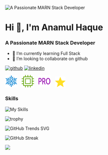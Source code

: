 ![A Passionate MARN Stack Developer](https://i.ibb.co/JChjbSy/68747470733a2f2f63686b736b696c6c732e636f6d2f77702d636f6e74656e742f75706c6f6164732f323032302f30342f50.gif)
# Hi 👋, I'm Anamul Haque
### A Passionate MARN Stack Developer






- 🌱 I’m currently learning Full Stack 
- 👯 I’m looking to collaborate on github 


[<img src='https://cdn.jsdelivr.net/npm/simple-icons@3.0.1/icons/github.svg' alt='github' height='40'>](https://github.com/Anamul9901)  [<img src='https://cdn.jsdelivr.net/npm/simple-icons@3.0.1/icons/linkedin.svg' alt='linkedin' height='40'>](https://www.linkedin.com/in/anamul-haque-772264299/)  

<a href='https://archiveprogram.github.com/'><img src='https://raw.githubusercontent.com/acervenky/animated-github-badges/master/assets/acbadge.gif' width='40' height='40'></a> <a href='https://docs.github.com/en/developers'><img src='https://raw.githubusercontent.com/acervenky/animated-github-badges/master/assets/devbadge.gif' width='40' height='40'></a> <a href='https://github.com/pricing'><img src='https://raw.githubusercontent.com/acervenky/animated-github-badges/master/assets/pro.gif' width='40' height='40'></a> <a href='https://stars.github.com/'><img src='https://raw.githubusercontent.com/acervenky/animated-github-badges/master/assets/starbadge.gif' width='35' height='35'></a> 

 
### Skills
![My Skills](https://skillicons.dev/icons?i=js,html,css,github,git,mongodb,tailwind,vscode,vite,)


![trophy](https://github-profile-trophy.vercel.app/?username=Anamul9901&theme=onedark)

![GitHub Trends SVG](https://api.githubtrends.io/user=Anamul9901&theme=dark/svg/avgupta456/langs)


![GitHub Streak](https://github-readme-streak-stats.herokuapp.com?user=Anamul9901&theme=dark&border_radius=4.7)



![](http://github-profile-summary-cards.vercel.app/api/cards/profile-details?username=Anamul9901&theme=dark)



